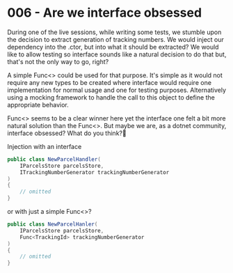 # 006 - Are we interface obsessed #

During one of the live sessions, while writing some tests, we stumble upon the decision to extract generation of tracking numbers. We would inject our dependency into the .ctor, but into what it should be extracted?
We would like to allow testing so interface sounds like a natural decision to do that but, that's not the only way to go, right?

A simple Func<> could be used for that purpose. It's simple as it would not require any new types to be created where interface would require one implementation for normal usage and one for testing purposes. Alternatively using a mocking framework to handle the call to this object to define the appropriate behavior.

Func<> seems to be a clear winner here yet the interface one felt a bit more natural solution than the Func<>. But maybe we are, as a dotnet community, interface obsessed? What do you think?🤔

Injection with an interface
```csharp
public class NewParcelHandler(
    IParcelsStore parcelsStore,
    ITrackingNumberGenerator trackingNumberGenerator
)
{
    // omitted
}
```
or with just a simple Func<>?
```csharp
public class NewParcelHanler(
    IParcelsStore parcelsStore,
    Func<TrackingId> trackingNumberGenerator
)
{
    // omitted
}
```